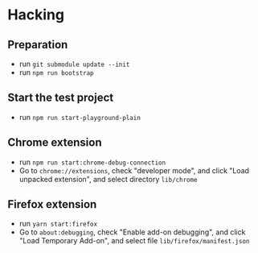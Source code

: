 # Hacking

## Preparation

- run `git submodule update --init`
- run `npm run bootstrap`

## Start the test project

- run `npm run start-playground-plain`

## Chrome extension

- run `npm run start:chrome-debug-connection`
- Go to `chrome://extensions`, check "developer mode", and click "Load
  unpacked extension", and select directory `lib/chrome`

## Firefox extension

- run `yarn start:firefox`
- Go to `about:debugging`, check "Enable add-on debugging", and click "Load Temporary Add-on", and select file `lib/firefox/manifest.json`
